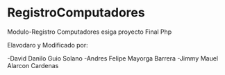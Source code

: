 # RegistroComputadores
Modulo-Registro Computadores esiga proyecto Final Php

Elavodaro y Modificado por: 

-David Danilo Guio Solano
-Andres Felipe Mayorga Barrera
-Jimmy Mauel Alarcon Cardenas

